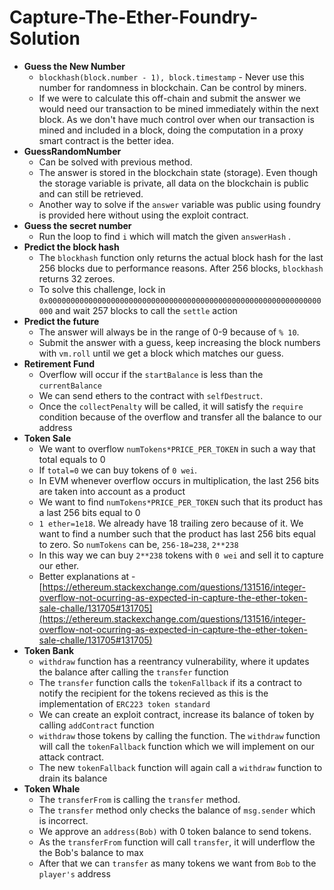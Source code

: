 # Capture-The-Ether-Foundry-Solution

- **Guess the New Number**
  - `blockhash(block.number - 1), block.timestamp` - Never use this number for
    randomness in blockchain. Can be control by miners.
  - If we were to calculate this off-chain and submit the answer we would need
    our transaction to be mined immediately within the next block. As we don't
    have much control over when our transaction is mined and included in a
    block, doing the computation in a proxy smart contract is the better idea.
- **GuessRandomNumber**
  - Can be solved with previous method.
  - The answer is stored in the blockchain state (storage). Even though the
    storage variable is private, all data on the blockchain is public and can
    still be retrieved.
  - Another way to solve if the `answer` variable was public using foundry is
    provided here without using the exploit contract.
- **Guess the secret number**
  - Run the loop to find `i` which will match the given `answerHash` .
- **Predict the block hash**
  - The `blockhash` function only returns the actual block hash for the last 256
    blocks due to performance reasons. After 256 blocks, `blockhash` returns 32
    zeroes.
  - To solve this challenge, lock in
    `0x0000000000000000000000000000000000000000000000000000000000000000` and
    wait 257 blocks to call the `settle` action
- **Predict the future**
  - The answer will always be in the range of 0-9 because of `% 10`.
  - Submit the answer with a guess, keep increasing the block numbers with
    `vm.roll` until we get a block which matches our guess.
- **Retirement Fund**
  - Overflow will occur if the `startBalance` is less than the `currentBalance`
  - We can send ethers to the contract with `selfDestruct`.
  - Once the `collectPenalty` will be called, it will satisfy the `require`
    condition because of the overflow and transfer all the balance to our
    address
- **Token Sale**
  - We want to overflow `numTokens*PRICE_PER_TOKEN` in such a way that total
    equals to 0
  - If `total=0` we can buy tokens of `0 wei`.
  - In EVM whenever overflow occurs in multiplication, the last 256 bits are
    taken into account as a product
  - We want to find `numTokens*PRICE_PER_TOKEN` such that its product has a last
    256 bits equal to 0
  - `1 ether=1e18`. We already have 18 trailing zero because of it. We want to
    find a number such that the product has last 256 bits equal to zero. So
    `numTokens` can be, `256-18=238`, `2**238`
  - In this way we can buy `2**238` tokens with `0 wei` and sell it to capture
    our ether.
  - Better explanations at -
    [https://ethereum.stackexchange.com/questions/131516/integer-overflow-not-ocurring-as-expected-in-capture-the-ether-token-sale-challe/131705#131705](https://ethereum.stackexchange.com/questions/131516/integer-overflow-not-ocurring-as-expected-in-capture-the-ether-token-sale-challe/131705#131705)
- **Token Bank**
  - `withdraw` function has a reentrancy vulnerability, where it updates the
    balance after calling the `transfer` function
  - The `transfer` function calls the `tokenFallback` if its a contract to
    notify the recipient for the tokens recieved as this is the implementation
    of `ERC223 token standard`
  - We can create an exploit contract, increase its balance of token by calling
    `addContract` function
  - `withdraw` those tokens by calling the function. The `withdraw` function
    will call the `tokenFallback` function which we will implement on our attack
    contract.
  - The new `tokenFallback` function will again call a `withdraw` function to
    drain its balance
- **Token Whale**
  - The `transferFrom` is calling the `transfer` method.
  - The `transfer` method only checks the balance of `msg.sender` which is
    incorrect.
  - We approve an `address(Bob)` with 0 token balance to send tokens.
  - As the `transferFrom` function will call `transfer`, it will underflow the
    the Bob's balance to max
  - After that we can `transfer` as many tokens we want from `Bob` to the
    `player's` address
